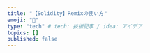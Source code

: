 ```yaml
---
title: "【Solidity】Remixの使い方"
emoji: "💭"
type: "tech" # tech: 技術記事 / idea: アイデア
topics: []
published: false
---
```



